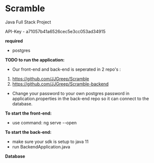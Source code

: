# Scramble
Java Full Stack Project

API-Key - a71057b41a6526cec5e3cc053ad34915

**required**
- postgres

**TODO to run the application:**

- Our front-end and back-end is seperated in 2 repo's :

1. https://github.com/JJGreep/Scramble
2. https://github.com/JJGreep/Scramble-backend

- Change your password to your own postgres password in application.properties in the back-end repo so it can connect to the database.

**To start the front-end:**
- use command: ng serve --open

**To start the back-end:**
- make sure your sdk is setup to java 11
- run BackendApplication.java

**Database**
